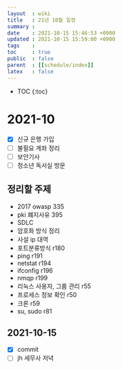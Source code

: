 ```yaml
---
layout  : wiki
title   : 21년 10월 일정
summary : 
date    : 2021-10-15 15:46:53 +0900
updated : 2021-10-15 15:59:00 +0900
tags    : 
toc     : true
public  : false
parent  : [[schedule/index]]
latex   : false
---
```

* TOC
{:toc}

# 2021-10
- [X] 신규 은행 가입
- [ ] 불필요 계좌 정리
- [ ] 보안기사
- [ ] 청소년 독서실 방문

## 정리할 주제
- 2017 owasp 335
- pki 폐지사유 395
- SDLC
- 암호화 방식 정리
- 사설 ip 대역
- 포트분류방식 r180
- ping r191
- netstat r194
- ifconfig r196
- nmqp r199
- 리눅스 사용자, 그룹 관리 r55
- 프로세스 정보 확인 r50
- 크론 r59
- su, sudo r81


## 2021-10-15 
- [X] commit
- [ ] jh 세무사 저녁 
